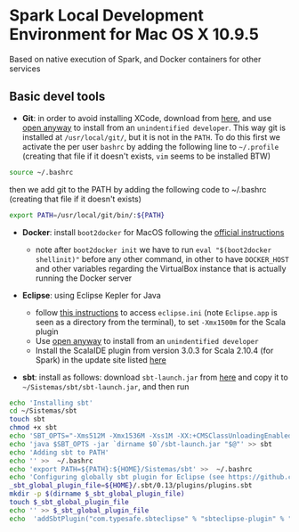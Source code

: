 # Spark Local Development Environment for Mac OS X 10.9.5

Based on native execution of Spark, and Docker containers for other services

## Basic devel tools

 * **Git**: in order to avoid installing XCode, download from [here](http://git-scm.com/download/mac), and use [open anyway](http://stackoverflow.com/questions/19551298/app-cant-be-opened-because-it-is-from-an-unidentified-developer) to install from an `unindentified developer`. This way git is installed at `/usr/local/git/`, but it is not in the `PATH`. To do this first we activate the per user `bashrc` by adding the following line to `~/.profile` (creating that file if it doesn't exists, `vim` seems to be installed BTW)

```bash
source ~/.bashrc
```

then we add git to the PATH by adding the following code to ~/.bashrc (creating that file if it doesn't exists)

```bash
export PATH=/usr/local/git/bin/:${PATH}
```

 * **Docker**: install `boot2docker` for MacOS following the [official instructions](https://docs.docker.com/installation/mac/)

    - note after `boot2docker init` we have to run `eval "$(boot2docker shellinit)"` before any other command, in other to have `DOCKER_HOST` and other variables regarding the VirtualBox instance that is actually running the Docker server 

* **Eclipse**: using Eclipse Kepler for Java
    - follow [this instructions](https://wiki.eclipse.org/Updating_eclipse.ini_on_MacOS) to access `eclipse.ini` (note `Eclipse.app` is seen as a directory from the terminal), to set `-Xmx1500m` for the Scala plugin
    - Use [open anyway](http://stackoverflow.com/questions/19551298/app-cant-be-opened-because-it-is-from-an-unidentified-developer) to install from an `unindentified developer`
    - Install the ScalaIDE plugin from version 3.0.3 for Scala 2.10.4 (for Spark) in the update site listed [here](http://scala-ide.org/download/prev-stable.html)

* **sbt**: install as follows: download `sbt-launch.jar` from [here](https://repo.typesafe.com/typesafe/ivy-releases/org.scala-sbt/sbt-launch/0.13.8/sbt-launch.jar?_ga=1.141836786.1544579142.1428429429) and copy it to `~/Sistemas/sbt/sbt-launch.jar`, and then run

```bash
echo 'Installing sbt'
cd ~/Sistemas/sbt
touch sbt
chmod +x sbt
echo 'SBT_OPTS="-Xms512M -Xmx1536M -Xss1M -XX:+CMSClassUnloadingEnabled -XX:MaxPermSize=256M"' >> sbt
echo 'java $SBT_OPTS -jar `dirname $0`/sbt-launch.jar "$@"' >> sbt
echo 'Adding sbt to PATH'
echo '' >>  ~/.bashrc
echo 'export PATH=${PATH}:${HOME}/Sistemas/sbt' >>  ~/.bashrc
echo 'Configuring globally sbt plugin for Eclipse (see https://github.com/typesafehub/sbteclipse/wiki/Installing-sbteclipse)'
_sbt_global_plugin_file=${HOME}/.sbt/0.13/plugins/plugins.sbt
mkdir -p $(dirname $_sbt_global_plugin_file)
touch $_sbt_global_plugin_file
echo '' >> $_sbt_global_plugin_file
echo  'addSbtPlugin("com.typesafe.sbteclipse" % "sbteclipse-plugin" % "2.5.0")' >> $_sbt_global_plugin_file  
```
